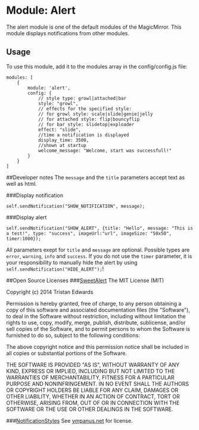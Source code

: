 # Module: Alert
The alert module is one of the default modules of the MagicMirror. This module displays notifications from other modules.

## Usage
To use this module, add it to the modules array in the config/config.js file:

```
modules: [
	{
		module: 'alert',
		config: {
			// style type: growl|attached|bar
			style: "growl",
			// effects for the specified style:
			// for growl style: scale|slide|genie|jelly
			// for attached style: flip|bouncyflip
			// for bar style: slidetop|exploader
			effect: "slide",
			//time a notification is displayed
			display_time: 3500,
			//shown at startup
			welcome_message: "Welcome, start was successfull!"
		}
	}
]
```
##Developer notes
The `message` and the `title` parameters accept text as well as html.

###Display notification
```
self.sendNotification("SHOW_NOTIFICATION", message); 
```

###Display alert
```
self.sendNotification("SHOW_ALERT", {title: "Hello", message: "This is a test!", type: "success", imageUrl:"url", imageSize: "50x50", timer:1000}); 
```
All parameters exept for `title` and `message` are optional. Possible types are `error`, `warning`, `info` and `success`. If you do not use the `timer` parameter, it is your responsibility to manually hide the alert by using `self.sendNotification("HIDE_ALERT");`!

##Open Source Licenses
###[SweetAlert](http://t4t5.github.io/sweetalert/)
The MIT License (MIT)

Copyright (c) 2014 Tristan Edwards

Permission is hereby granted, free of charge, to any person obtaining a copy
of this software and associated documentation files (the "Software"), to deal
in the Software without restriction, including without limitation the rights
to use, copy, modify, merge, publish, distribute, sublicense, and/or sell
copies of the Software, and to permit persons to whom the Software is
furnished to do so, subject to the following conditions:

The above copyright notice and this permission notice shall be included in all
copies or substantial portions of the Software.

THE SOFTWARE IS PROVIDED "AS IS", WITHOUT WARRANTY OF ANY KIND, EXPRESS OR
IMPLIED, INCLUDING BUT NOT LIMITED TO THE WARRANTIES OF MERCHANTABILITY,
FITNESS FOR A PARTICULAR PURPOSE AND NONINFRINGEMENT. IN NO EVENT SHALL THE
AUTHORS OR COPYRIGHT HOLDERS BE LIABLE FOR ANY CLAIM, DAMAGES OR OTHER
LIABILITY, WHETHER IN AN ACTION OF CONTRACT, TORT OR OTHERWISE, ARISING FROM,
OUT OF OR IN CONNECTION WITH THE SOFTWARE OR THE USE OR OTHER DEALINGS IN THE
SOFTWARE.

###[NotificationStyles](https://github.com/codrops/NotificationStyles)
See [ympanus.net](http://tympanus.net/codrops/licensing/) for license.